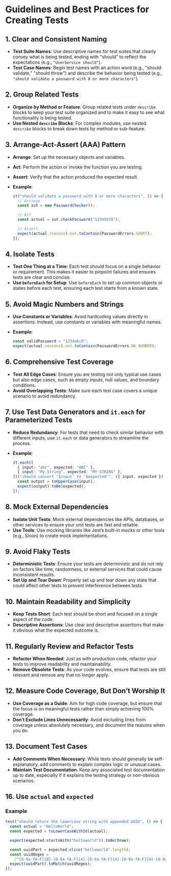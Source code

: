 # Guidelines and Best Practices for Creating Tests

## 1. Clear and Consistent Naming

- **Test Suite Names**: Use descriptive names for test suites that clearly convey what is being tested, ending with "should" to reflect the expectations (e.g., `"UserService should"`).
- **Test Case Names**: Begin test names with an action word (e.g., "should validate," "should throw") and describe the behavior being tested (e.g., `"should validate a password with 8 or more characters"`).

## 2. Group Related Tests

- **Organize by Method or Feature**: Group related tests under `describe` blocks to keep your test suite organized and to make it easy to see what functionality is being tested.
- **Use Nested `describe` Blocks**: For complex modules, use nested `describe` blocks to break down tests by method or sub-feature.

## 3. Arrange-Act-Assert (AAA) Pattern

- **Arrange**: Set up the necessary objects and variables.
- **Act**: Perform the action or invoke the function you are testing.
- **Assert**: Verify that the action produced the expected result.
- **Example**:

  ```typescript
  it("should validate a password with 8 or more characters", () => {
    // Arrange
    const sut = new PasswordChecker();

    // Act
    const actual = sut.checkPassword("12345678");

    // Assert
    expect(actual.reasons).not.toContain(PasswordErrors.SHORT);
  });
  ```

## 4. Isolate Tests

- **Test One Thing at a Time**: Each test should focus on a single behavior or requirement. This makes it easier to pinpoint failures and ensures tests are clear and concise.
- **Use `beforeEach` for Setup**: Use `beforeEach` to set up common objects or states before each test, ensuring each test starts from a known state.

## 5. Avoid Magic Numbers and Strings

- **Use Constants or Variables**: Avoid hardcoding values directly in assertions. Instead, use constants or variables with meaningful names.
- **Example**:

  ```typescript
  const validPassword = "1234abcD";
  expect(actual.reasons).not.toContain(PasswordErrors.NO_NUMBER);
  ```

## 6. Comprehensive Test Coverage

- **Test All Edge Cases**: Ensure you are testing not only typical use cases but also edge cases, such as empty inputs, null values, and boundary conditions.
- **Avoid Overlapping Tests**: Make sure each test case covers a unique scenario to avoid redundancy.

## 7. Use Test Data Generators and `it.each` for Parameterized Tests

- **Reduce Redundancy**: For tests that need to check similar behavior with different inputs, use `it.each` or data generators to streamline the process.
- **Example**:

  ```typescript
  it.each([
    { input: "abc", expected: "ABC" },
    { input: "My-String", expected: "MY-STRING" },
  ])("should convert '$input' to '$expected'", ({ input, expected }) => {
    const output = toUpperCase(input);
    expect(output).toBe(expected);
  });
  ```

## 8. Mock External Dependencies

- **Isolate Unit Tests**: Mock external dependencies like APIs, databases, or other services to ensure your unit tests are fast and reliable.
- **Use Tools**: Use mocking libraries like Jest’s built-in mocks or other tools (e.g., Sinon) to create mock implementations.

## 9. Avoid Flaky Tests

- **Deterministic Tests**: Ensure your tests are deterministic and do not rely on factors like time, randomness, or external services that could cause inconsistent results.
- **Set Up and Tear Down**: Properly set up and tear down any state that could affect other tests to prevent interference between tests.

## 10. Maintain Readability and Simplicity

- **Keep Tests Short**: Each test should be short and focused on a single aspect of the code.
- **Descriptive Assertions**: Use clear and descriptive assertions that make it obvious what the expected outcome is.

## 11. Regularly Review and Refactor Tests

- **Refactor When Needed**: Just as with production code, refactor your tests to improve readability and maintainability.
- **Remove Obsolete Tests**: As your code evolves, ensure that tests are still relevant and remove any that no longer apply.

## 12. Measure Code Coverage, But Don’t Worship It

- **Use Coverage as a Guide**: Aim for high code coverage, but ensure that the focus is on meaningful tests rather than simply achieving 100% coverage.
- **Don’t Exclude Lines Unnecessarily**: Avoid excluding lines from coverage unless absolutely necessary, and document the reasons when you do.

## 13. Document Test Cases

- **Add Comments When Necessary**: While tests should generally be self-explanatory, add comments to explain complex logic or unusual cases.
- **Maintain Test Documentation**: Keep any associated test documentation up to date, especially if it explains the testing strategy or non-obvious scenarios.

## 16. Use `actual` and `expected`

### Example

```typescript
test("should return the lowercase string with appended UUID", () => {
  const actual = "HelloWorld";
  const expected = toLowerCaseWithId(actual);

  expect(expected.startsWith("helloworld")).toBe(true);

  const uuidPart = expected.slice("helloworld".length);
  const uuidRegex =
    /^[0-9a-fA-F]{8}-[0-9a-fA-F]{4}-[0-9a-fA-F]{4}-[0-9a-fA-F]{4}-[0-9a-fA-F]{12}$/;
  expect(uuidPart).toMatch(uuidRegex);
});
```
